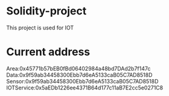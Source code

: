 # Solidity-project

This project is used for IOT

# Current address
Area:0x45771b57bEB0fBd06402984a48bd7DAd2b7f147c
Data:0x9f59ab34458300Ebb7d6eA5133caB05C7AD8518D
Sensor:0x9f59ab34458300Ebb7d6eA5133caB05C7AD8518D
IOTService:0x5aEDb1226ee4371B64d177c11aB7E2cc5e0271C8
